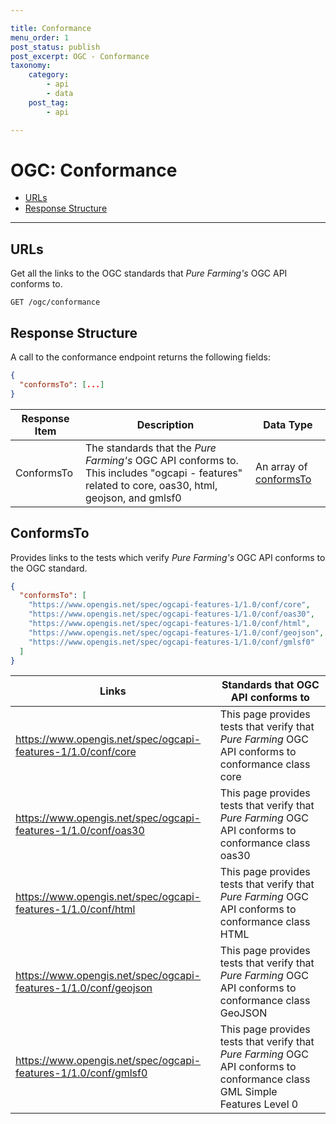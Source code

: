 ```yaml
---

title: Conformance
menu_order: 1
post_status: publish
post_excerpt: OGC - Conformance
taxonomy:
    category:
        - api
        - data
    post_tag:
        - api

---
```


# OGC: Conformance

- [URLs](#urls)
- [Response Structure](#response-structure)

---

## URLs
Get all the links to the OGC standards that *Pure Farming's* OGC API conforms to.

```
GET /ogc/conformance
```

## Response Structure
A call to the conformance endpoint returns the following fields:

```json
{
  "conformsTo": [...]
}
```

| Response Item | Description | Data Type |
| ------------- | ----------- | --------- |
| ConformsTo | The standards that the *Pure Farming's* OGC API conforms to. This includes "ogcapi - features" related to core, oas30, html, geojson, and gmlsf0 | An array of [conformsTo](#conformsTo) |

## ConformsTo

Provides links to the tests which verify *Pure Farming's* OGC API conforms to the OGC standard.

```json
{
  "conformsTo": [
    "https://www.opengis.net/spec/ogcapi-features-1/1.0/conf/core",
    "https://www.opengis.net/spec/ogcapi-features-1/1.0/conf/oas30",
    "https://www.opengis.net/spec/ogcapi-features-1/1.0/conf/html",
    "https://www.opengis.net/spec/ogcapi-features-1/1.0/conf/geojson",
    "https://www.opengis.net/spec/ogcapi-features-1/1.0/conf/gmlsf0"
  ]
}
```

| Links | Standards that OGC API conforms to |
| ----- | ---------------------------------- |
| https://www.opengis.net/spec/ogcapi-features-1/1.0/conf/core | This page provides tests that verify that *Pure Farming* OGC API conforms to conformance class core | 
| https://www.opengis.net/spec/ogcapi-features-1/1.0/conf/oas30 | This page provides tests that verify that *Pure Farming* OGC API conforms to conformance class oas30 |
| https://www.opengis.net/spec/ogcapi-features-1/1.0/conf/html | This page provides tests that verify that *Pure Farming* OGC API conforms to conformance class HTML |
| https://www.opengis.net/spec/ogcapi-features-1/1.0/conf/geojson | This page provides tests that verify that *Pure Farming* OGC API conforms to conformance class GeoJSON |
| https://www.opengis.net/spec/ogcapi-features-1/1.0/conf/gmlsf0 | This page provides tests that verify that *Pure Farming* OGC API conforms to conformance class GML Simple Features Level 0 | 
